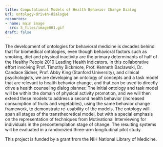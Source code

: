 ```yaml
---
title: Computational Models of Health Behavior Change Dialog
url: ontology-driven-dialogue
resources:
- name: main image
  src: 5_files/image001.gif
draft: false
---
```


The development of ontologies for behavioral medicine is decades behind that for biomedical ontologies, even though behavioral factors such as smoking, diet and physical inactivity are the primary determinants of half of the Healthy People 2010 Leading Health Indicators. In this collaborative effort involving Prof. Timothy Bickmore, Prof. Kenneth Baclawski, Dr. Candace Sidner, Prof. Abby King (Stanford University), and clinical psychologists, we are developing an ontology of concepts and a task model that are relevant to health behavior change, and that can be used to directly drive a health counseling dialog planner. The initial ontology and task model will be within the domain of physical activity promotion, and we will then extend these models to address a second health behavior (increased consumption of fruits and vegetables), using the same behavior change framework, to demonstrate re-usability of the models. The ontology will span all stages of the transtheoretical model, but with a special emphasis on the representation of techniques from Motivational Interviewing for individuals in the precontemplation stage of change. The resulting systems will be evaluated in a randomzied three-arm longitudinal pilot study.

This project is funded by a grant from the NIH National Library of Medicine.

